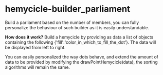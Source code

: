 # hemycicle-builder_parliament
Build a parliament based on the number of members, you can fully personalize the behaviour of such builder as it is easily understandable.

**How does it work?**
Build a hemycicle by providing as data a list of objects containing the following {'fill':'color_in_which_to_fill_the_dot'}. The data will be displayed from left to right.

You can easily personalized the way dots behave, and extend the amount of data to be provided by modifying the drawPointHemycicle(data), the sorting algorithms will remain the same.
